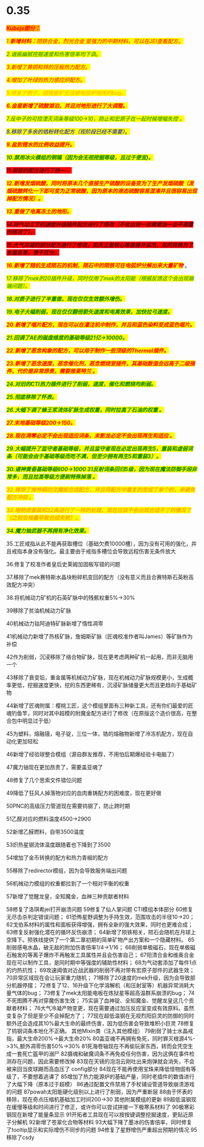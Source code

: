 # 0.35

_<mark style="color:red;background-color:orange;">**Kubejs部分：**</mark>_&#x20;

_<mark style="color:red;">1.</mark><mark style="color:red;">**新增材料：**</mark><mark style="color:red;">陨铁合金，烈光合金 是强力的中期材料，可以在JEI查看配方。</mark>_

_<mark style="color:green;">2.谐振幽腻挖掘速度和伤害倍率均下调</mark>_<mark style="color:green;">。</mark>&#x20;

_<mark style="color:red;">3.新增了黄铜和锌的压板热力配方。</mark>_&#x20;

_<mark style="color:red;">4.增加了叶绿的热力感应炉配方。</mark>_&#x20;

_<mark style="color:orange;">5.修复了质子，超致密矿无法被电弧炉熔炼的bug。</mark>_&#x20;

_<mark style="color:red;">**6.金星新增了硫酸湖泊，并且对地形进行了大调整。**</mark>_

_<mark style="color:green;">7.反中子的可控湮灭词条等级100->10，防止和宏原子在一起时候增幅失控 。</mark>_

_<mark style="color:blue;">8.移除了多余的锆粉转化配方（现阶段已经不需要）</mark>_<mark style="color:blue;">。</mark>

_<mark style="color:red;">**9.盐到锂水的比例收益提升。**</mark>_&#x20;

_<mark style="color:green;">**10.禁用冰火模组的铜稿（因为会无视挖掘等级，且过于便宜)。**</mark>_

_<mark style="background-color:red;">11.铝锭的配方进行了统一 。</mark>_

_<mark style="color:red;">**12.新增发烟硫酸，同时将原本几个直接生产硫酸的设备变为了生产发烟硫酸（发烟硫酸转化一下即可变为正常硫酸，因为原本的液态硫酸容易混淆并且很容易出现掉配方情况）。**</mark>_

_<mark style="color:red;">**13.重做了电离冻土的地形。**</mark>_&#x20;

_<mark style="background-color:red;">14.将气动工艺的速度升级插件配方进行了修改（不会出现一会需要油一会不需要的情况了）。</mark>_

_<mark style="background-color:red;">15.大气冷凝的部分配方进行了修改，如天王星核心等直接开采氘，氚的转换为了金属氢等，便于区分。</mark>_

_<mark style="color:red;">**16.新增了随机生成陨石的机制，陨石中的陨铁可在电弧炉分解出来大量矿物**</mark>_ 。

<mark style="color:green;">1</mark>_<mark style="color:green;">7.移除了mek的20插件升级，同时仅用了mek的太阳能（根据反馈这个会出现崩端问题）。</mark>_

_<mark style="color:green;">**18.对质子进行了半重做，现在仅仅生效额外增伤。**</mark>_

_<mark style="color:green;">**19.电子大幅削弱，现在仅仅翻倍箭矢速度和电离效果，加快拉弓速度。**</mark>_

_<mark style="color:red;">**20.新增了唱片配方，现在可以在灌注机中制作，并且和蓝色染料变成蓝色唱片。**</mark>_

_<mark style="color:green;">**21.回调了AE的磁盘维度的基础等级21亿->10000。**</mark>_&#x20;

_<mark style="color:red;">**22.新增了恶念构象的配方，可以用于制作一些顶级的Thermal插件。**</mark>_

_<mark style="color:red;">**23.新增了恶念速度，恶念催化剂，恶念燃烧室插件，其基础数值会远高于二级插件，代价是非常昂贵，需要推莱特兰 。**</mark>_

_<mark style="color:green;">**24.对旧的CTI热力插件进行了削弱，速度，催化和燃烧均削弱。**</mark>_

_<mark style="color:green;">**25.彻底移除了怀表。**</mark>_

_<mark style="color:green;">**26.大幅下调了蜂王浆流体矿脉生成权重，同时拉高了石油的权重 。**</mark>_

_<mark style="color:red;">**27.末地基础等级200->150。**</mark>_&#x20;

_<mark style="color:red;">**28.现在凋零必定不会出现适应词条，末影龙必定不会出现再生和适应 。**</mark>_

_<mark style="color:green;">**29.大幅提升了监守者基础等级，并且监守者现在必定出现再生5，重装和虚弱词条（可能会由于基础等级而吃不满，但至少拥有再生5和重装3）。**</mark>_

_<mark style="color:green;">**30.诸神黄昏基础等级800->1000 31反射词条回归5级，因为现在魔法防御手段非常多，而且拉高等级方便刷特殊掉落 。**</mark>_

_<mark style="color:orange;">**32.移除了悚怖钢的注魔板合成配方，并且将配方中重复的变成了单个的，来避免配方冲突 。**</mark>_

_<mark style="color:orange;">**33.暗物质套装和32条进行了一样的处理，现在应该不会出现合成不了的情况了（之前会堆叠导致合成失败）。**</mark>_&#x20;

_<mark style="color:green;">**34.魔力铀武器不再拥有净化效果。**</mark>_&#x20;

35.工匠戒指从此不能再获取槽位（基础欠费10000槽），因为没有可用的强化，并且戒指本身没有强化。最主要由于戒指多槽位会导致远程伤害无条件放大

36.修复了校准作者皇后史莱姆加固板写错的问题&#x20;

37.移除了mek赛特斯水晶块粉碎机变回的配方（没有意义而且合赛特斯石英粉高效配方冲突）

38.将机械动力矿机的石英矿脉中的残骸权重5%->30%&#x20;

39移除了贫油机械动力矿脉 &#x20;

40机械动力钴阿迪特矿脉新增了惰性凋零&#x20;

41机械动力新增了热核矿脉，詹姆斯矿脉（匠魂校准作者叫James）等矿脉作为补偿&#x20;

42作为削弱，沉浸移除了络合物矿脉，现在更考虑两种矿机一起用，而非无脑用一个&#x20;

43移除了衰变铅，重金属等机械动力矿脉，现在机械动力矿脉规模更小，生成概率更低，挖掘速度更快，挖的东西更稀有，沉浸矿脉储量更大而且更趋向于基础矿物&#x20;

44新增了匠魂附属：樱桃工匠，这个模组里面有三种新工具，还有你们最爱的匠魂钓鱼竿，同时对其中超模的附魔金配方进行了修改（在原版这个造价很高，在整合包中明显过于低）&#x20;

45为塑料，熔融锇，电子锭，三位一体，锆的熔融物新增了冷冻机配方，现在自动化更加轻松&#x20;

46新增了经验球整合模组（源自群友推荐，不用怕后期爆经验卡电脑了）&#x20;

47魔力铀现在更加昂贵了，需要盖亚魂了

&#x20;48修复了几个思索文件错位问题&#x20;

49降低了狂风人掉落物对应的血肉重铸配方的困难度，现在更好做&#x20;

50PNC的高级压力管道现在需要钨钢了，防止跨时期&#x20;

51乙醇对应的燃料温度4500->2900&#x20;

52新增乙醛燃料，自带3500温度&#x20;

53炽热星钢流体温度跟随着也下降到了3500&#x20;

54增加了金币转换的配方和热力青椒的配方&#x20;

55移除了redirector模组，因为会导致服务端出问题&#x20;

56机械动力模组的权重都拉到了一个相对平衡的权重&#x20;

57新增了觉醒龙皇，全知魔金，血神三种贡献者材料&#x20;

58修复了洛琪希jei打开崩溃问题 59修复了仙人掌问题 CTI模组本体部分 60修复无尽击杀判定错误问题； 61恐怖星野调整为手持生效，范围攻击的半径10->20； 62戈伯系材料的属性和面板获得增强，拥有全新的强大效果，同时也更难合成； 63修复反射强化潜在的循环反伤崩溃； 64新增了陨铁相关，陨石会随机在月球上空降下。陨铁线提供了一个第二章初期的简单矿物产出方案和一个隐藏材料。 65削弱感电水晶，破无敌的附加伤害倍率1/4->1/16； 66削弱单极磁石，现在单极磁石触发的等离子爆炸不再触发工具属性并且会伤害自己； 67阳清合金和维奥合金现在可以制作工具，是同时期中等强度的辅助性材料； 68为气动套添加了每件1点的灼热抗性； 69攻速阈值对近战武器的削弱不再对带有宏原子部件的武器生效； 70异常区域现在会让玩家重力随机； 71移除了20速度的mek升级，因为会导致部分机器停摆； 72修复了12、16升级下化学溶解机（和压射室等）机器异常消耗大量气体的bug； 73修复了mek太阳能电板在炼狱星等超高温群系崩溃的bug； 74不死图腾不再对穿魔伤害生效； 75实装了血神锭、全知魔金、觉醒龙皇这几个贡献者材料； 76大气冷凝产物变更，现在需要通过加压反应室变成有效原料。虽然变复杂了但是至少不会掉配方了； 77现在超低温钢在无视烈阳巨灵的防御的同时额外还会造成其10%最大生命的最终伤害，因为低伤害会导致堆积小巨灵 78修复了钨钢词条本地化不正确。 其他Mixin类（注入其他模组） 79削弱了骑士水晶戒指，最大生命200%->最大生命20% 80盖亚魂不再拥有免死，同时罪灭根源4%->3%,额外凋零伤害50%->30% 81死海卷轴现在不再偷玩家东西，转而会凭空生成一套死亡盔甲的溺尸 82摄魂和破魔词条不再免疫任何伤害，因为这俩在事件检测存在问题，因此需要修改掉 83现在天镜的泡泡云刚吐出来炮弹就会消失，不会被来回当皮球踢而高血压了 config部分 84现在不能再使用宝珠来降低怪物固有等级了，不要想着逃课了 85增加了热力能源炉的基础产量，同时老插件的数值进行了大幅下降（原本过于超模） 86通过配置文件禁用了手杖铺设管道导致崩溃游戏的问题 87powah太阳能硬化级别以上进行了削弱，因为严重断层 88由于怀表的移除，现在奇点压缩机基础加工时间200->30 其他附属模组的更新 89超低温钢现在缓慢等级和时间进行了修正，或许你可以尝试拼接一下极寒系材料了 90极寒彩钢现在新增了能量条显示 91开拓者工具现在可以按按键调整挖掘速度，更贴近原子分解机 92新增了苍翠化合物等材料 93大幅下降了墨冰的伤害倍率，同时修复了tooltip显示和实际增伤不同步的问题 94修复了星野增伤严重超出预期的情况 95移除了csdy
